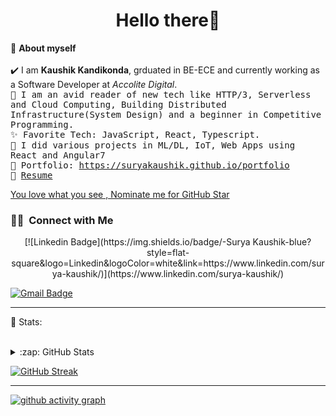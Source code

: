 <h1 align=center>Hello there👋</h1>

<!--ABOUT ME CODE-->

🌱 **About myself**<br><br>
✔️ I am **Kaushik Kandikonda**, grduated in BE-ECE and currently working as a Software Developer at _Accolite Digital_. <br>
<samp>
:notebook: I am an avid reader of new tech like HTTP/3, Serverless and Cloud Computing, Building Distributed Infrastructure(System Design) and a beginner in Competitive Programming.<br>
:sparkles: Favorite Tech: JavaScript, React, Typescript. <br>
:briefcase: I did various projects in ML/DL, IoT, Web Apps using React and Angular7<br>
:art: Portfolio: https://suryakaushik.github.io/portfolio<br>
📝 [Resume]() <br>
</samp>

<!--NOMINATION FOR STAR GIT LINK CODE-->

<a href="https://stars.github.com/nominate/">You love what you see , Nominate me for GitHub Star </a>

<!-- SOCIAL MEDIA HANDLES -->

### 🤝🏻 &nbsp;Connect with Me

<p align="center">
[![Linkedin Badge](https://img.shields.io/badge/-Surya Kaushik-blue?style=flat-square&logo=Linkedin&logoColor=white&link=https://www.linkedin.com/surya-kaushik/)](https://www.linkedin.com/surya-kaushik/)

[![Gmail Badge](https://img.shields.io/badge/-klsskaushik718@gmail.com-c14438?style=flat-square&logo=Gmail&logoColor=white&link=mailto:klsskaushik718@gmail.com)](mailto:klsskaushik718@gmail.com)

</p>

---

📶 Stats:<br><br>

<details>
  <summary>:zap: GitHub Stats</summary>
 
<!-- <img align="left" src="https://github-readme-stats.vercel.app/api?username=suryakaushik&show_icons=true&theme=radical" alt="SuryaKaushik" /> -->

<!--  TOP LANGUAGES STATISTICS -->

[![Top Langs](https://github-readme-stats.vercel.app/api/top-langs/?username=suryakaushik&theme=dark&layout=compact&show_icons=true&hide_border=false&align=left&width=40%25)](https://github.com/anuraghazra/github-readme-stats)

<p align="center">
<!--  PROFILES VIEWS -->

🌱 **Profile Views**&nbsp;
![visitors](https://profile-counter.glitch.me/suryakaushik/count.svg?align=right)

</p>
<!-- GITHUB STATISTICS -->

![Github stats](https://github-readme-stats.vercel.app/api?username=suryakaushik&show_icons=true&hide_border=false&align=right)

</p>
 <hr>
</details>

<!--  CONTRIBUTION AND STREAK BLOCK -->

[![GitHub Streak](https://github-readme-streak-stats.herokuapp.com/?user=suryakaushik&currStreakNum=2FD3EB&fire=pink&sideLabels=F00&theme=nightowl&align=center)](https://git.io/streak-stats)

---

<!-- ACTIVITY GRAPH TRACKER -->

[![github activity graph](https://activity-graph.herokuapp.com/graph?username=suryakaushik&theme=react-dark&align=center)](https://github.com/suryakaushik/github-readme-activity-graph)

  </code>
</p>

<!-- ![My github stats](https://github-readme-stats.vercel.app/api?username=suryakaushik&show_icons=true&title_color=fff&icon_color=79ff97&text_color=9f9f9f&bg_color=151515&count_private=true&width=40%&align=left)
<center><img src="https://logimp.files.wordpress.com/2019/01/viral-p-1.gif?w=736&zoom=2" align="right" width="30%"></center>
 -->
